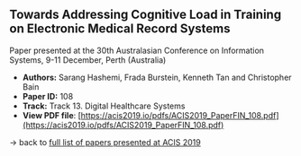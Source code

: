 ## Towards Addressing Cognitive Load in Training on Electronic Medical Record Systems

Paper presented at the 30th Australasian Conference on Information Systems, 9-11 December, Perth (Australia)
- **Authors:** Sarang Hashemi, Frada Burstein, Kenneth Tan and Christopher Bain
- **Paper ID:** 108
- **Track:** Track 13. Digital Healthcare Systems
- **View PDF file**: [https://acis2019.io/pdfs/ACIS2019_PaperFIN_108.pdf](https://acis2019.io/pdfs/ACIS2019_PaperFIN_108.pdf)

&rarr; back to [full list of papers presented at ACIS 2019](https://acis2019.io/)